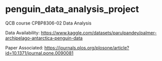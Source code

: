 # penguin_data_analysis_project
 QCB course CPBP8306-02 Data Analysis
 
 Data Availability: https://www.kaggle.com/datasets/parulpandey/palmer-archipelago-antarctica-penguin-data
 
 Paper Associated: https://journals.plos.org/plosone/article?id=10.1371/journal.pone.0090081
